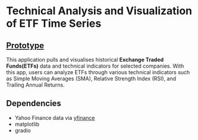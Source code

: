 # Technical Analysis and Visualization of ETF Time Series

## [Prototype](https://huggingface.co/spaces/LeonceNsh/active-equities)


This application pulls and visualises historical **Exchange Traded Funds(ETFs)** data and technical indicators for selected companies. With this app, users can analyze ETFs through various technical indicators such as Simple Moving Averages (SMA), Relative Strength Index (RSI), and Trailing Annual Returns.

## Dependencies 
* Yahoo Finance data via [yfinance](https://pypi.org/project/yfinance)
* matplotlib
* gradio
